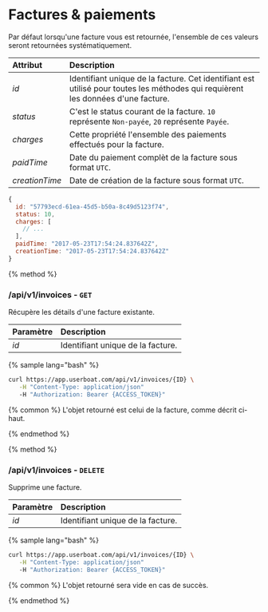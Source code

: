 # Factures & paiements

Par défaut lorsqu'une facture vous est retournée, l'ensemble de ces valeurs seront retournées systématiquement.

| Attribut | Description |
| :--- | :--- |
| _id_ | Identifiant unique de la facture. Cet identifiant est utilisé pour toutes les méthodes qui requièrent les données d'une facture. |
| _status_ | C'est le status courant de la facture. `10` représente `Non-payée`, `20` représente `Payée`. |
| _charges_ | Cette propriété l'ensemble des paiements effectués pour la facture. |
| _paidTime_ | Date du paiement complèt de la facture sous format `UTC`. |
| _creationTime_ | Date de création de la facture sous format `UTC`. |

```javascript
{
  id: "57793ecd-61ea-45d5-b50a-8c49d5123f74",
  status: 10,
  charges: [
    // ...
  ],
  paidTime: "2017-05-23T17:54:24.837642Z",
  creationTime: "2017-05-23T17:54:24.837642Z"
}
```

{% method %}
### /api/v1/invoices - __`GET`__

Récupère les détails d'une facture existante.

| Paramètre | Description |
| :--- | :--- |
| _id_ | Identifiant unique de la facture. |

{% sample lang="bash" %}
```bash 
curl https://app.userboat.com/api/v1/invoices/{ID} \
   -H "Content-Type: application/json"
   -H "Authorization: Bearer {ACCESS_TOKEN}"
```

{% common %}
L'objet retourné est celui de la facture, comme décrit ci-haut.

{% endmethod %}

{% method %}
### /api/v1/invoices - __`DELETE`__

Supprime une facture.

| Paramètre | Description |
| :--- | :--- |
| _id_ | Identifiant unique de la facture. |

{% sample lang="bash" %}
```bash 
curl https://app.userboat.com/api/v1/invoices/{ID} \
   -H "Content-Type: application/json"
   -H "Authorization: Bearer {ACCESS_TOKEN}"
```

{% common %}
L'objet retourné sera vide en cas de succès.

{% endmethod %}
